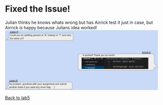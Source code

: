 # Fixed the Issue!
Julian thinks he knows whats wrong but has Airrick test it just in case, but Airrick is happy because Julians idea worked!
![](lab5_dbg2.png)  


[Back to lab5](lab5.md)
